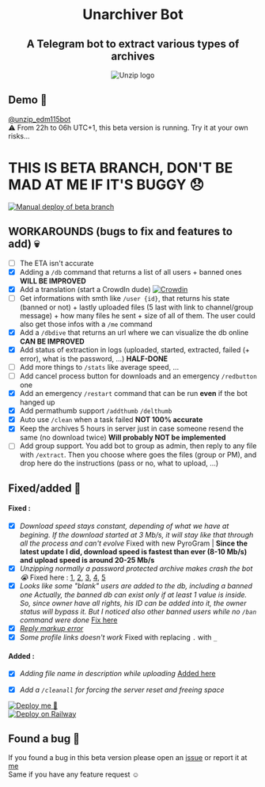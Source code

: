 <div align="center">

# Unarchiver Bot
## A Telegram bot to extract various types of archives
![Unzip logo](https://telegra.ph/file/426207477776ffa00519f.png)
</div>
  
  
## Demo 🥰

[@unzip_edm115bot](https://t.me/unzip_edm115bot)  
⚠️ From 22h to 06h UTC+1, this beta version is running. Try it at your own risks…  
  
# **THIS IS BETA BRANCH, DON'T BE MAD AT ME IF IT'S BUGGY 😞**
[![Manual deploy of beta branch](https://github.com/EDM115/unzip-bot/actions/workflows/beta-auto-deploy.yml/badge.svg?branch=beta)](https://github.com/EDM115/unzip-bot/actions/workflows/beta-auto-deploy.yml)  
  
  
## WORKAROUNDS (bugs to fix and features to add) 💀  
  
- [ ] The ETA isn't accurate
- [x] Adding a `/db` command that returns a list of all users + banned ones **WILL BE IMPROVED**
- [x] Add a translation (start a CrowdIn dude) [![Crowdin](https://badges.crowdin.net/unzip-bot-edm115/localized.svg)](https://crowdin.com/project/unzip-bot-edm115)
- [ ] Get informations with smth like `/user {id}`, that returns his state (banned or not) + lastly uploaded files (5 last with link to channel/group message) + how many files he sent + size of all of them. The user could also get those infos with a `/me` command
- [x] Add a `/dbdive` that returns an url where we can visualize the db online **CAN BE IMPROVED**
- [x] Add status of extraction in logs (uploaded, started, extracted, failed (+ error), what is the password, …) **HALF-DONE**
- [ ] Add more things to `/stats` like average speed, …
- [ ] Add cancel process button for downloads and an emergency `/redbutton` one
- [x] Add an emergency `/restart` command that can be run **even** if the bot hanged up
- [x] Add permathumb support `/addthumb` `/delthumb`
- [x] Auto use `/clean` when a task failed **NOT 100% accurate**
- [x] Keep the archives 5 hours in server just in case someone resend the same (no download twice) **Will probably NOT be implemented**
- [ ] Add group support. You add bot to group as admin, then reply to any file with `/extract`. Then you choose where goes the files (group or PM), and drop here do the instructions (pass or no, what to upload, …)
  
## Fixed/added :partying_face:
#### Fixed :
- [x] *Download speed stays constant, depending of what we have at begining. If the download started at 3 Mb/s, it will stay like that through all the process and can't evolve* Fixed with new PyroGram | **Since the latest update I did, download speed is fastest than ever (8-10 Mb/s) and upload speed is around 20-25 Mb/s**
- [x] *Unzipping normally a password protected archive makes crash the bot 😭* Fixed here : [1](https://github.com/EDM115/unzip-bot/commit/41adcb26d11fa0df2425e7aa1654c88d5a4b2151), [2](https://github.com/EDM115/unzip-bot/commit/e933acdf3b61ee1cc92a194cb53c491537405c8f), [3](https://github.com/EDM115/unzip-bot/commit/db59780a14cbde2da53e739f62462719a3c95cd4), [4](https://github.com/EDM115/unzip-bot/commit/9ed2bb8621f8fb874912d8d7b103af83075c0202), [5](https://github.com/EDM115/unzip-bot/commit/5d6004aaae3a494b2e2a83b9c980cb3c4b94c731)
- [x] *Looks like some "blank" users are added to the db, including a banned one Actually, the banned db can exist only if at least 1 value is inside. So, since owner have all rights, his ID can be added into it, the owner status will bypass it. But I noticed also other banned users while no `/ban` command were done* [Fix here](https://github.com/EDM115/unzip-bot/commit/6b69084cd7337453effb7e9015d2c77da83f8d81)
- [x] [*Reply markup error*](https://github.com/EDM115/unzip-bot/issues/2)
- [x] *Some profile links doesn't work* Fixed with replacing `.` with `_`

#### Added :
- [x] *Adding file name in description while uploading* [Added here](https://github.com/EDM115/unzip-bot/commit/37e534873baba858583729f27927f42da368ed86)
- [x] *Add a `/cleanall` for forcing the server reset and freeing space*

  
[![Deploy me 🥺](https://www.herokucdn.com/deploy/button.svg)](https://www.heroku.com/deploy?template=https://github.com/EDM115/unzip-bot/tree/beta)  
[![Deploy on Railway](https://railway.app/button.svg)](https://railway.app/new/template/ENIia-?referralCode=EDM115)  
  
## Found a bug 🐞

If you found a bug in this beta version please open an [issue](https://github.com/EDM115/unzip-bot/issues) or report it at [me](https://t.me/EDM115)  
Same if you have any feature request ☺️
